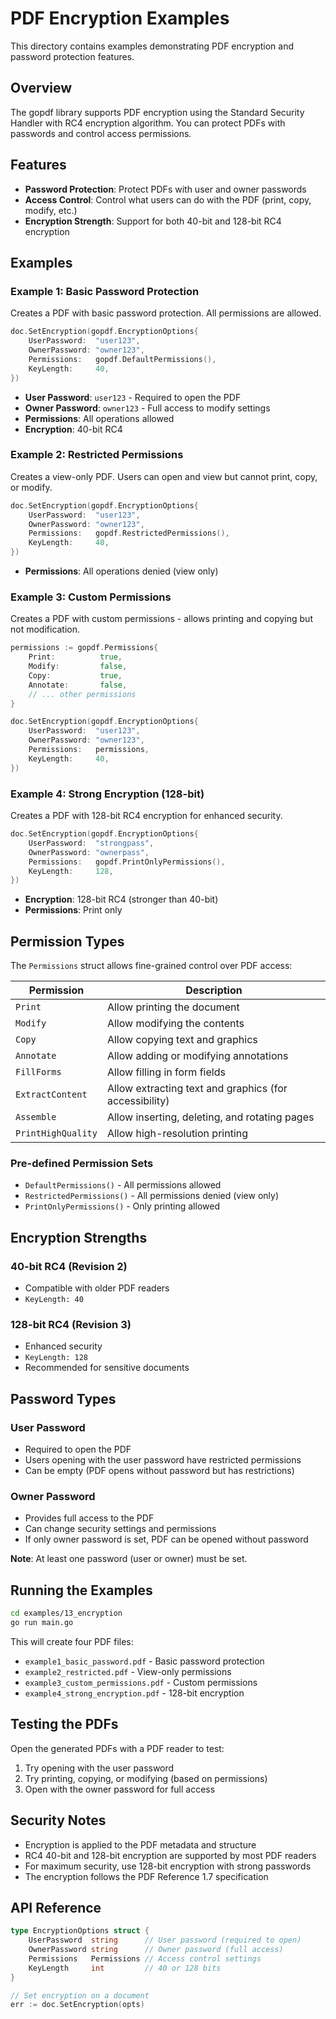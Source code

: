# PDF Encryption Examples

This directory contains examples demonstrating PDF encryption and password protection features.

## Overview

The gopdf library supports PDF encryption using the Standard Security Handler with RC4 encryption algorithm. You can protect PDFs with passwords and control access permissions.

## Features

- **Password Protection**: Protect PDFs with user and owner passwords
- **Access Control**: Control what users can do with the PDF (print, copy, modify, etc.)
- **Encryption Strength**: Support for both 40-bit and 128-bit RC4 encryption

## Examples

### Example 1: Basic Password Protection

Creates a PDF with basic password protection. All permissions are allowed.

```go
doc.SetEncryption(gopdf.EncryptionOptions{
    UserPassword:  "user123",
    OwnerPassword: "owner123",
    Permissions:   gopdf.DefaultPermissions(),
    KeyLength:     40,
})
```

- **User Password**: `user123` - Required to open the PDF
- **Owner Password**: `owner123` - Full access to modify settings
- **Permissions**: All operations allowed
- **Encryption**: 40-bit RC4

### Example 2: Restricted Permissions

Creates a view-only PDF. Users can open and view but cannot print, copy, or modify.

```go
doc.SetEncryption(gopdf.EncryptionOptions{
    UserPassword:  "user123",
    OwnerPassword: "owner123",
    Permissions:   gopdf.RestrictedPermissions(),
    KeyLength:     40,
})
```

- **Permissions**: All operations denied (view only)

### Example 3: Custom Permissions

Creates a PDF with custom permissions - allows printing and copying but not modification.

```go
permissions := gopdf.Permissions{
    Print:          true,
    Modify:         false,
    Copy:           true,
    Annotate:       false,
    // ... other permissions
}

doc.SetEncryption(gopdf.EncryptionOptions{
    UserPassword:  "user123",
    OwnerPassword: "owner123",
    Permissions:   permissions,
    KeyLength:     40,
})
```

### Example 4: Strong Encryption (128-bit)

Creates a PDF with 128-bit RC4 encryption for enhanced security.

```go
doc.SetEncryption(gopdf.EncryptionOptions{
    UserPassword:  "strongpass",
    OwnerPassword: "ownerpass",
    Permissions:   gopdf.PrintOnlyPermissions(),
    KeyLength:     128,
})
```

- **Encryption**: 128-bit RC4 (stronger than 40-bit)
- **Permissions**: Print only

## Permission Types

The `Permissions` struct allows fine-grained control over PDF access:

| Permission | Description |
|-----------|-------------|
| `Print` | Allow printing the document |
| `Modify` | Allow modifying the contents |
| `Copy` | Allow copying text and graphics |
| `Annotate` | Allow adding or modifying annotations |
| `FillForms` | Allow filling in form fields |
| `ExtractContent` | Allow extracting text and graphics (for accessibility) |
| `Assemble` | Allow inserting, deleting, and rotating pages |
| `PrintHighQuality` | Allow high-resolution printing |

### Pre-defined Permission Sets

- `DefaultPermissions()` - All permissions allowed
- `RestrictedPermissions()` - All permissions denied (view only)
- `PrintOnlyPermissions()` - Only printing allowed

## Encryption Strengths

### 40-bit RC4 (Revision 2)
- Compatible with older PDF readers
- `KeyLength: 40`

### 128-bit RC4 (Revision 3)
- Enhanced security
- `KeyLength: 128`
- Recommended for sensitive documents

## Password Types

### User Password
- Required to open the PDF
- Users opening with the user password have restricted permissions
- Can be empty (PDF opens without password but has restrictions)

### Owner Password
- Provides full access to the PDF
- Can change security settings and permissions
- If only owner password is set, PDF can be opened without password

**Note**: At least one password (user or owner) must be set.

## Running the Examples

```bash
cd examples/13_encryption
go run main.go
```

This will create four PDF files:
- `example1_basic_password.pdf` - Basic password protection
- `example2_restricted.pdf` - View-only permissions
- `example3_custom_permissions.pdf` - Custom permissions
- `example4_strong_encryption.pdf` - 128-bit encryption

## Testing the PDFs

Open the generated PDFs with a PDF reader to test:

1. Try opening with the user password
2. Try printing, copying, or modifying (based on permissions)
3. Open with the owner password for full access

## Security Notes

- Encryption is applied to the PDF metadata and structure
- RC4 40-bit and 128-bit encryption are supported by most PDF readers
- For maximum security, use 128-bit encryption with strong passwords
- The encryption follows the PDF Reference 1.7 specification

## API Reference

```go
type EncryptionOptions struct {
    UserPassword  string      // User password (required to open)
    OwnerPassword string      // Owner password (full access)
    Permissions   Permissions // Access control settings
    KeyLength     int         // 40 or 128 bits
}

// Set encryption on a document
err := doc.SetEncryption(opts)
```
